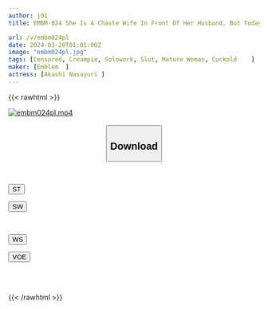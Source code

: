 ```yaml
---
author: j91
title: EMBM-024 She Is A Chaste Wife In Front Of Her Husband, But Today She Has Blossomed Into A Sadistic Woman. Sayuri Akina

url: /v/embm024pl
date: 2024-03-20T01:01:00Z
image: "embm024pl.jpg"
tags: [Censored, Creampie, Solowork, Slut, Mature Woman, Cuckold	]
maker: [Emblem  ]
actress: [Akashi Nasayuri ]
---
```



{{< rawhtml >}}

<div class="video" data-videoid="8Ge1evvVArC6Xw">
    <a href="javascript:;">
        <img src="/v/embm024pl/embm024pl.jpg" width="WIDTH" height="HEIGHT" alt="embm024pl.mp4" loading="lazy">
    </a>
</div>

<script type="text/javascript" src="https://j91.asia/asset/on-demand-st.js"></script>

<br>
  <link rel="stylesheet" href="https://j91.asia/asset/bs5.css">
  
  <center>
  <button class="btn btn-primary" type="button" data-bs-toggle="collapse" data-bs-target=".multi-collapse" aria-expanded="false" aria-controls="multiCollapseExample1 multiCollapseExample2"><h2>Download</h2></button></center>
</p>
<div class="row">
  <div class="col">
    <div class="collapse multi-collapse" id="multiCollapseExample1">
      <div class="card card-body">
	      	      <br>
<div class="buttons">  
<p><a href="https://streamtape.to/v/8Ge1evvVArC6Xw" target="_blank"><button class="btn-hover color-3"><i class="fa fa-download"></i> ST</button></a></p>
<p><a href="https://asnwish.com/pzm40htct4sf" target="_blank"><button class="btn-hover color-2"><i class="fa fa-download"></i> SW</button></a></p></div>
    </div>
  </div>
</div>
  <div class="col">
    <div class="collapse multi-collapse" id="multiCollapseExample2">
      <div class="card card-body">
	      <br>
<div class="buttons">
<p><a href="https://wolfstream.tv/ct6jwknpekyb"><button class="btn-hover color-9"><i class="fa fa-download"></i> WS</button></a></p>
<p><a href="https://voe.sx/odgis45snuvp"><button class="btn-hover color-8"><i class="fa fa-download"></i> VOE</button></a></p></div>
<br><br>
      </div>
    </div>
  </div>
</div>

{{< /rawhtml >}}
